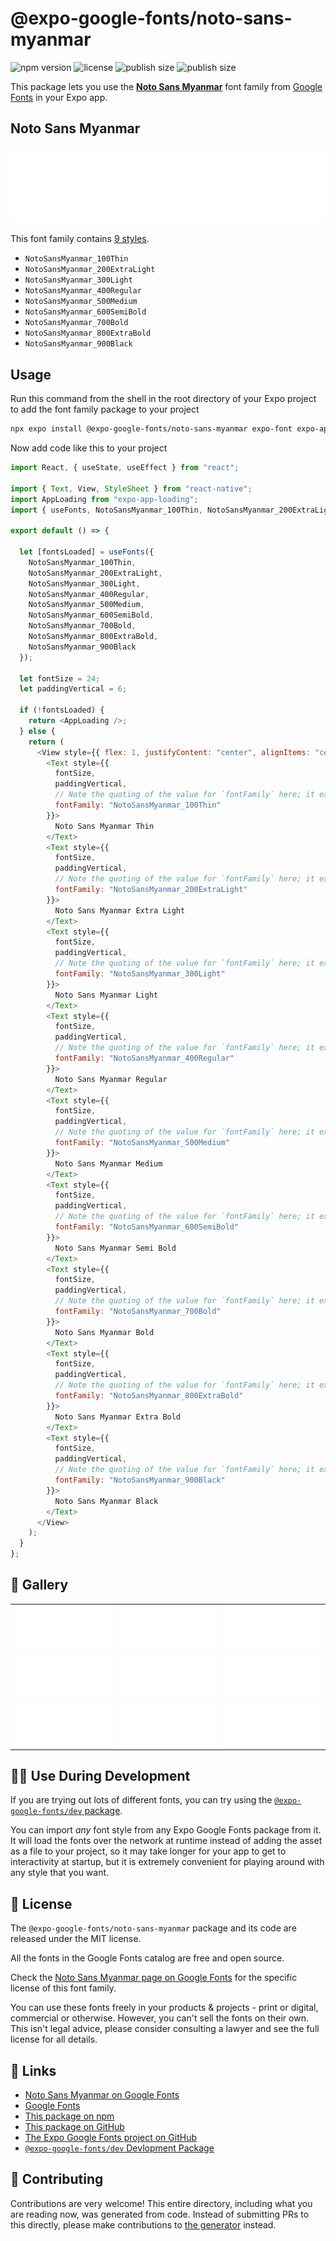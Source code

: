 # @expo-google-fonts/noto-sans-myanmar

![npm version](https://flat.badgen.net/npm/v/@expo-google-fonts/noto-sans-myanmar)
![license](https://flat.badgen.net/github/license/expo/google-fonts)
![publish size](https://flat.badgen.net/packagephobia/install/@expo-google-fonts/noto-sans-myanmar)
![publish size](https://flat.badgen.net/packagephobia/publish/@expo-google-fonts/noto-sans-myanmar)

This package lets you use the [**Noto Sans Myanmar**](https://fonts.google.com/specimen/Noto+Sans+Myanmar) font family from [Google Fonts](https://fonts.google.com/) in your Expo app.

## Noto Sans Myanmar

![Noto Sans Myanmar](./font-family.png)

This font family contains [9 styles](#-gallery).

- `NotoSansMyanmar_100Thin`
- `NotoSansMyanmar_200ExtraLight`
- `NotoSansMyanmar_300Light`
- `NotoSansMyanmar_400Regular`
- `NotoSansMyanmar_500Medium`
- `NotoSansMyanmar_600SemiBold`
- `NotoSansMyanmar_700Bold`
- `NotoSansMyanmar_800ExtraBold`
- `NotoSansMyanmar_900Black`

## Usage

Run this command from the shell in the root directory of your Expo project to add the font family package to your project

```sh
npx expo install @expo-google-fonts/noto-sans-myanmar expo-font expo-app-loading
```

Now add code like this to your project

```js
import React, { useState, useEffect } from "react";

import { Text, View, StyleSheet } from "react-native";
import AppLoading from "expo-app-loading";
import { useFonts, NotoSansMyanmar_100Thin, NotoSansMyanmar_200ExtraLight, NotoSansMyanmar_300Light, NotoSansMyanmar_400Regular, NotoSansMyanmar_500Medium, NotoSansMyanmar_600SemiBold, NotoSansMyanmar_700Bold, NotoSansMyanmar_800ExtraBold, NotoSansMyanmar_900Black } from '@expo-google-fonts/noto-sans-myanmar';

export default () => {

  let [fontsLoaded] = useFonts({
    NotoSansMyanmar_100Thin, 
    NotoSansMyanmar_200ExtraLight, 
    NotoSansMyanmar_300Light, 
    NotoSansMyanmar_400Regular, 
    NotoSansMyanmar_500Medium, 
    NotoSansMyanmar_600SemiBold, 
    NotoSansMyanmar_700Bold, 
    NotoSansMyanmar_800ExtraBold, 
    NotoSansMyanmar_900Black
  });

  let fontSize = 24;
  let paddingVertical = 6;

  if (!fontsLoaded) {
    return <AppLoading />;
  } else {
    return (
      <View style={{ flex: 1, justifyContent: "center", alignItems: "center" }}>
        <Text style={{
          fontSize,
          paddingVertical,
          // Note the quoting of the value for `fontFamily` here; it expects a string!
          fontFamily: "NotoSansMyanmar_100Thin"
        }}>
          Noto Sans Myanmar Thin
        </Text>
        <Text style={{
          fontSize,
          paddingVertical,
          // Note the quoting of the value for `fontFamily` here; it expects a string!
          fontFamily: "NotoSansMyanmar_200ExtraLight"
        }}>
          Noto Sans Myanmar Extra Light
        </Text>
        <Text style={{
          fontSize,
          paddingVertical,
          // Note the quoting of the value for `fontFamily` here; it expects a string!
          fontFamily: "NotoSansMyanmar_300Light"
        }}>
          Noto Sans Myanmar Light
        </Text>
        <Text style={{
          fontSize,
          paddingVertical,
          // Note the quoting of the value for `fontFamily` here; it expects a string!
          fontFamily: "NotoSansMyanmar_400Regular"
        }}>
          Noto Sans Myanmar Regular
        </Text>
        <Text style={{
          fontSize,
          paddingVertical,
          // Note the quoting of the value for `fontFamily` here; it expects a string!
          fontFamily: "NotoSansMyanmar_500Medium"
        }}>
          Noto Sans Myanmar Medium
        </Text>
        <Text style={{
          fontSize,
          paddingVertical,
          // Note the quoting of the value for `fontFamily` here; it expects a string!
          fontFamily: "NotoSansMyanmar_600SemiBold"
        }}>
          Noto Sans Myanmar Semi Bold
        </Text>
        <Text style={{
          fontSize,
          paddingVertical,
          // Note the quoting of the value for `fontFamily` here; it expects a string!
          fontFamily: "NotoSansMyanmar_700Bold"
        }}>
          Noto Sans Myanmar Bold
        </Text>
        <Text style={{
          fontSize,
          paddingVertical,
          // Note the quoting of the value for `fontFamily` here; it expects a string!
          fontFamily: "NotoSansMyanmar_800ExtraBold"
        }}>
          Noto Sans Myanmar Extra Bold
        </Text>
        <Text style={{
          fontSize,
          paddingVertical,
          // Note the quoting of the value for `fontFamily` here; it expects a string!
          fontFamily: "NotoSansMyanmar_900Black"
        }}>
          Noto Sans Myanmar Black
        </Text>
      </View>
    );
  }
};
```

## 🔡 Gallery


||||
|-|-|-|
|![NotoSansMyanmar_100Thin](./NotoSansMyanmar_100Thin.ttf.png)|![NotoSansMyanmar_200ExtraLight](./NotoSansMyanmar_200ExtraLight.ttf.png)|![NotoSansMyanmar_300Light](./NotoSansMyanmar_300Light.ttf.png)||
|![NotoSansMyanmar_400Regular](./NotoSansMyanmar_400Regular.ttf.png)|![NotoSansMyanmar_500Medium](./NotoSansMyanmar_500Medium.ttf.png)|![NotoSansMyanmar_600SemiBold](./NotoSansMyanmar_600SemiBold.ttf.png)||
|![NotoSansMyanmar_700Bold](./NotoSansMyanmar_700Bold.ttf.png)|![NotoSansMyanmar_800ExtraBold](./NotoSansMyanmar_800ExtraBold.ttf.png)|![NotoSansMyanmar_900Black](./NotoSansMyanmar_900Black.ttf.png)||


## 👩‍💻 Use During Development

If you are trying out lots of different fonts, you can try using the [`@expo-google-fonts/dev` package](https://github.com/expo/google-fonts/tree/master/font-packages/dev#readme).

You can import _any_ font style from any Expo Google Fonts package from it. It will load the fonts over the network at runtime instead of adding the asset as a file to your project, so it may take longer for your app to get to interactivity at startup, but it is extremely convenient for playing around with any style that you want.


## 📖 License

The `@expo-google-fonts/noto-sans-myanmar` package and its code are released under the MIT license.

All the fonts in the Google Fonts catalog are free and open source.

Check the [Noto Sans Myanmar page on Google Fonts](https://fonts.google.com/specimen/Noto+Sans+Myanmar) for the specific license of this font family.

You can use these fonts freely in your products & projects - print or digital, commercial or otherwise. However, you can't sell the fonts on their own. This isn't legal advice, please consider consulting a lawyer and see the full license for all details.

## 🔗 Links

- [Noto Sans Myanmar on Google Fonts](https://fonts.google.com/specimen/Noto+Sans+Myanmar)
- [Google Fonts](https://fonts.google.com/)
- [This package on npm](https://www.npmjs.com/package/@expo-google-fonts/noto-sans-myanmar)
- [This package on GitHub](https://github.com/expo/google-fonts/tree/master/font-packages/noto-sans-myanmar)
- [The Expo Google Fonts project on GitHub](https://github.com/expo/google-fonts)
- [`@expo-google-fonts/dev` Devlopment Package](https://github.com/expo/google-fonts/tree/master/font-packages/dev)

## 🤝 Contributing

Contributions are very welcome! This entire directory, including what you are reading now, was generated from code. Instead of submitting PRs to this directly, please make contributions to [the generator](https://github.com/expo/google-fonts/tree/master/packages/generator) instead.
